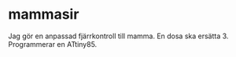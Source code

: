 # mammasir
Jag gör en anpassad fjärrkontroll till mamma. En dosa ska ersätta 3. Programmerar en ATtiny85.
